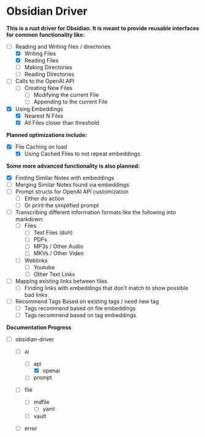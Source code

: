 # Obsidian Driver

**This is a rust driver for Obsidian. It is meant to provide reusable interfaces for common functionality like:**

- [ ] Reading and Writing files / directories
	- [x] Writing Files
	- [x] Reading Files
	- [ ] Making Directories
	- [ ] Reading Directories
- [ ] Calls to the OpenAI API
	- [ ] Creating New Files
		- [ ] Modifying the current File
		- [ ] Appending to the current File
- [x] Using Embeddings
	- [x] Nearest N Files
	- [x] All Files closer than threshold

**Planned optimizations include:**

- [x] File Caching on load
	- [x] Using Cached Files to not repeat embeddings

**Some more advanced functionality is also planned:**

- [x] Finding Similar Notes with embeddings
- [ ] Merging Similar Notes found via embeddings
- [ ] Prompt structs for OpenAI API customization
	- [ ] Either do action
	- [ ] Or print the simplified prompt
- [ ] Transcribing different information formats like the following into markdown:
	- [ ] Files
		- [ ] Text Files (duh)
		- [ ] PDFs
		- [ ] MP3s / Other Audio
		- [ ] MKVs / Other Video
	- [ ] Weblinks
		- [ ] Youtube
		- [ ] Other Text Links
- [ ] Mapping existing links between files
	- [ ] Finding links with embeddings that don't match to show possible bad links
- [ ] Recommend Tags Based on existing tags / need new tag
	- [ ] Tags recommend based on file embeddings
	- [ ] Tags recommend based on tag embeddings

**Documentation Progress**

- [ ] obsidian-driver
	- [ ] ai
		- [ ] api
			- [x] openai
		- [ ] prompt
	- [ ] file
		- [ ] mdfile
			- [ ] yaml
		- [ ] vault
	- [ ] error

